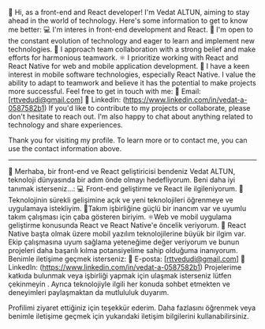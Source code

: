 👋 Hi, as a front-end and React developer! I'm Vedat ALTUN, aiming to stay ahead in the world of technology. Here's some information to get to know me better:
💻 I'm interes in front-end development and React. 🚀 I'm open to the constant evolution of technology and eager to learn and implement new technologies. 🤝 I approach team collaboration with a strong belief and make efforts for harmonious teamwork.
⚛️ I prioritize working with React and React Native for web and mobile application development. 📱 I have a keen interest in mobile software technologies, especially React Native.
I value the ability to adapt to teamwork and believe it has the potential to make projects more successful.
Feel free to get in touch with me:
📧 Email: [rttvedudi@gmail.com] 💼 LinkedIn: (https://www.linkedin.com/in/vedat-a-0587582b1) If you'd like to contribute to my projects or collaborate, please don't hesitate to reach out. I'm also happy to chat about anything related to technology and share experiences.

Thank you for visiting my profile. To learn more or to contact me, you can use the contact information above.

------------------------------------------------------------------------------------------------------------------------------------------------------------------------------------------------------------------------------------------------------------------------------------------------------------------

👋 Merhaba, bir front-end ve React geliştiricisi  bendeniz Vedat ALTUN, teknoloji dünyasında bir adım önde olmayı hedefliyorum. Beni daha iyi tanımak isterseniz...:
💻 Front-end geliştirme ve React ile ilgileniyorum. 🚀Teknolojinin sürekli gelişimine açık ve yeni teknolojileri öğrenmeye ve uygulamaya istekliyim. 🤝Takım işbirliğine güçlü bir inancım var ve uyumlu takım çalışması için çaba gösteren biriyim.
⚛️Web ve mobil uygulama geliştirme konusunda React ve React Native'e öncelik veriyorum. 📱 React Native başta olmak üzere mobil yazılım teknolojilerine büyük bir ilgim var.
Ekip çalışmasına uyum sağlama yeteneğime değer veriyorum ve bunun projeleri daha başarılı kılma potansiyelime sahip olduğuma inanıyorum.
Benimle iletişime geçmek isterseniz:
📧 E-posta: [rttvedudi@gmail.com] 
💼 LinkedIn: (https://www.linkedin.com/in/vedat-a-0587582b1) 
Projelerime katkıda bulunmak veya işbirliği yapmak için ulaşmak isterseniz lütfen çekinmeyin . Ayrıca teknolojiyle ilgili her konuda sohbet etmekten ve deneyimleri paylaşmaktan da mutlululuk duyarım.

Profilimi ziyaret ettiğiniz için teşekkür ederim. Daha fazlasını öğrenmek veya benimle iletişime geçmek için yukarıdaki iletişim bilgilerini kullanabilirsiniz.



